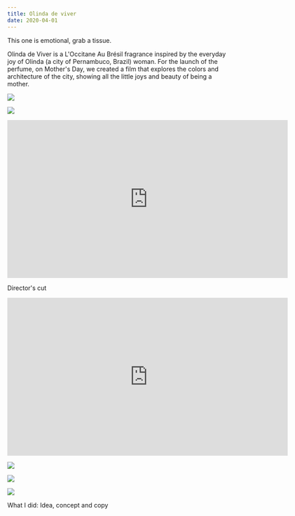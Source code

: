 ```yaml
---
title: Olinda de viver
date: 2020-04-01
---
```

<div class="post-container">
  <div class="text-idea">
This one is emotional, grab a tissue.

Olinda de Viver is a L'Occitane Au Brésil fragrance inspired by the everyday joy of Olinda (a city of Pernambuco, Brazil) woman. For the launch of the perfume, on Mother's Day, we created a film that explores the colors and architecture of the city, showing all the little joys and beauty of being a mother.

  </div>

  <div class="img-idea">

![](https://ucarecdn.com/4cd4b5c1-212c-464b-a9ba-a16897378348/-/crop/1560x2202/60,0/-/preview/)

![](https://ucarecdn.com/7a9d390c-026e-4e6d-875b-f1e701ea1ae3/)

</div>
 </div>

<iframe src="https://player.vimeo.com/video/267871573?title=0&byline=0&portrait=0" width="640" height="360" frameborder="0" allow="autoplay; fullscreen" allowfullscreen></iframe>

Director's  cut

<iframe src="https://player.vimeo.com/video/283813789?title=0&byline=0&portrait=0" width="640" height="360" frameborder="0" allow="autoplay; fullscreen" allowfullscreen></iframe>

![](https://ucarecdn.com/e601724e-7aff-4b15-91a3-6a8de62f576e/)

![](https://ucarecdn.com/eac7b8eb-a90b-4bad-b1ae-3a2d0d73c6b9/)

![](https://ucarecdn.com/f13a3186-c41b-49bd-a324-6d51cc3dcf06/)

What I did: Idea, concept and copy